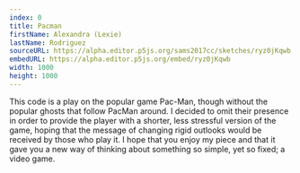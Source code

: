 ```yaml
---
index: 0
title: Pacman
firstName: Alexandra (Lexie)
lastName: Rodriguez
sourceURL: https://alpha.editor.p5js.org/sams2017cc/sketches/ryz0jKqwb
embedURL: https://alpha.editor.p5js.org/embed/ryz0jKqwb
width: 1000
height: 1000
---
```


This code is a play on the popular game Pac-Man, though without the popular
ghosts that follow PacMan around. I decided to omit their presence in order
to provide the player with a shorter, less stressful version of the game,
hoping that the message of changing rigid outlooks would be received by
those who play it. I hope that you enjoy my piece and that it gave you
a new way of thinking about something so simple, yet so fixed; a video game.

